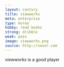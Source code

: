 ```yaml
---
layout: contury
title: viewworks
meta: enterprise
type: korea
hobby: read books
strong: dribble
weak: pass
image: viewworks.png
source: http://naver.com
---
```


*viewworks* is a good player
